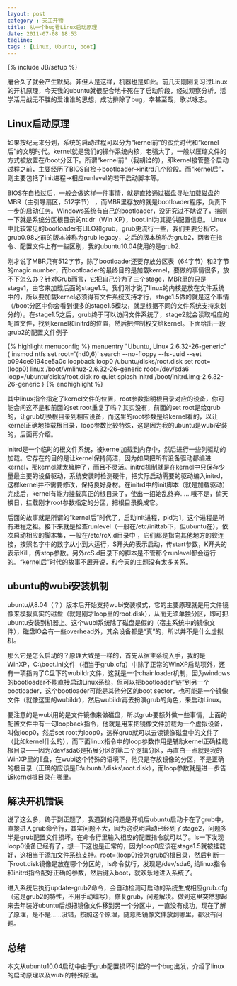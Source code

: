 ```yaml
---
layout: post
category : 天工开物 
title: 从一个bug看Linux启动原理
date: 2011-07-08 18:53
tagline:
tags : [Linux, Ubuntu, boot]
---
```

{% include JB/setup %}

磨合久了就会产生默契。非但人是这样，机器也是如此。前几天刚刚复习过Linux的开机原理，今天我的ubuntu就很配合地卡死在了启动阶段，经过观察分析，活学活用战无不胜的爱谁谁的思想，成功排除了bug，幸甚至哉，歌以咏志。

## Linux启动原理

如果按纪元来分划，系统的启动过程可以分为“kernel前”的蛮荒时代和“kernel后”的文明时代。kernel就是我们的操作系统内核，老强大了，一般以压缩文件的方式被放置在/boot分区下。所谓“kernel前”（我胡诌的），即kernel接管整个启动过程之前，主要经历了BIOS自检->bootloader->initrd几个阶段。而“kernel后”，则主要包括了init进程->相应runlevel的若干启动脚本等。

BIOS在自检过后，一般会做这样一件事情，就是直接通过磁盘寻址加载磁盘的MBR（主引导扇区，512字节） ，而MBR里存放的就是bootloader程序，负责下一步的启动任务。Windows系统有自己的bootloader，没研究过不瞎说了，揣测一下就是系统分区根目录的ntldr（Win XP），boot.ini为其提供配置信息。 Linux中比较常见的bootloader有LILO和grub，grub更流行一些，我们主要分析它。grub0.98之前的版本被称为grub legacy，之后的版本统称为grub2，两者在指令、配置文件上有一些区别，我的ubuntu10.04使用的是grub2.

刚才说了MBR只有512字节，除了bootloader还要存放分区表（64字节）和2字节的magic number，而bootloader的最终目的是加载kernel，要做的事情很多，放不下怎么办？针对Grub而言，它把自己分为了三个stage，MBR里的只是stage1，由它来加载后面的stage1.5。我们刚才说了linux的内核是放在文件系统中的，所以要加载kernel必须得有文件系统支持才行，stage1.5做的就是这个事情（/boot分区中你会看到很多的stage1.5模块，就是根据不同的文件系统支持来划分的）。在stage1.5之后，grub终于可以访问文件系统了，stage2就会读取相应的配置文件，找到kernel和initrd的位置，然后把控制权交给kernel。下面给出一段grub2的配置文件例子

{% highlight menuconfig %}
menuentry "Ubuntu, Linux 2.6.32-26-generic" {
    insmod ntfs
    set root='(hd0,6)'
    search --no-floppy --fs-uuid --set b094ce9194ce5a0c
    loopback loop0 /ubuntu/disks/root.disk
    set root=(loop0)
    linux /boot/vmlinuz-2.6.32-26-generic root=/dev/sda6 loop=/ubuntu/disks/root.disk ro   quiet splash
    initrd /boot/initrd.img-2.6.32-26-generic
}
{% endhighlight %}

其中linux指令指定了kernel文件的位置，root参数指明根目录对应的设备，你可能会问这不是和前面的set root重复了吗？其实没有，前面的set root是给grub的，让grub切换根目录到相应设备，而这里的root参数是给kernel看的，以让kernel正确地挂载根目录，loop参数比较特殊，这是因为我的ubuntu是wubi安装的，后面再介绍。

initrd是一个临时的根文件系统，被kernel加载到内存中，然后进行一些列驱动的加载。它存在的目的是让kernel保持简洁，因为如果把所有设备驱动都编进kernel，那kernel就太臃肿了，而且不灵活。initrd机制就是在kernel中只保存少量最主要的设备驱动，系统安装时检测硬件，把实际启动需要的驱动编入initrd，这样kernel并不需要修改，保持良好身材。在initrd中的init脚本（就是加载驱动）完成后，kernel有能力挂载真正的根目录了，使出一招始乱终弃……哦不是，偷天换日，挂载刚才root参数指定的分区，把根目录换成它。

后面的故事就是所谓的“kernel后”时代了，启动init进程，pid为1，这个进程是所有进程之祖。接下来就是检查runlevel（一般在/etc/inittab下，但ubuntu在），依次启动相应的脚本集，一般在/etc/rcX.d目录中 ，它们都是指向其他地方的软连接，按照名字中的数字从小到大运行，S开头的表示启动，传start参数，K开头的表示Kill，传stop参数。另外rcS.d目录下的脚本是不管那个runlevel都会运行的。“kernel后”时代的故事不展开说，和今天的主题没有太多关系。

## ubuntu的wubi安装机制

ubuntu从8.04（？）版本后开始支持wubi安装模式，它的主要原理就是用文件镜像来模拟真实的磁盘（就是刚才loop里的root.disk），从而无须单独分区，即可把ubuntu安装到机器上。这个wubi系统除了磁盘是假的（宿主系统中的镜像文件），磁盘IO会有一些overhead外，其余设备都是“真”的，所以并不是什么虚拟机。

那么它是怎么启动的？原理大致是一样的，首先从宿主系统入手，我的是WinXP，C:\boot.ini文件（相当于grub.cfg）中除了正常的WinXP启动项外，还有一项指向了C盘下的wubildr文件，这就是一个chainloader机制，因为windows的bootloader不能直接启动Linux系统，但可以把bootloader“链”到另一个bootloader，这个bootloader可能是其他分区的boot sector，也可能是一个镜像文件（就像这里的wubildr），然后wubildr再去扮演grub的角色，来启动Linux。

要注意的是wubi用的是文件镜像来做磁盘，所以grub要额外做一些事情，上面的配置文件中有一句loopback指令，他就是用来把镜像文件加载为一个虚拟设备，叫做loop0，然后set root为loop0，这样grub就可以去读镜像磁盘中的文件了（比如kernel什么的），而下面linux指令中的loop参数作用是辅助kernel正确挂载根目录——因为/dev/sda6是拓展分区的第二个逻辑分区，再直白一点就是我的WinXP里的E盘，在wubi这个特殊的语境下，他只是存放镜像的分区，不是正确的根目录（正确的应该是E:\ubuntu\disks\root.disk），而loop参数就是进一步告诉kernel根目录在哪里。

## 解决开机错误

说了这么多，终于到正题了，我遇到的问题是开机后ubuntu启动卡在了grub中，直接进入grub命令行，其实问题不大，因为这说明启动已经到了stage2，问题多半是grub配置文件损坏。在命令行里输入相应的配置指令就可以了。ls一下发现loop0设备已经有了，想一下这也是正常的，因为loop0应该在stage1.5就被挂载好，这相当于添加文件系统支持。root=(loop0)设为grub的根目录，然后判断一下root.disk镜像是放在哪个分区的，ls命令就行，发现是/dev/sda6, 给linux指令和initrd指令配好正确的参数，然后键入boot，就欢乐地进入系统了。

进入系统后执行update-grub2命令，会自动检测可启动的系统生成相应grub.cfg（这是grub2的特性，不用手动编写），修复grub，问题解决。做到这里突然想起来去年装好ubuntu后想把镜像文件移到另一个分区中，一直没有成功，现在了解了原理，是不是……没错，按照这个原理，随意把镜像文件放到哪里，都没有问题。

## 总结
本文从ubuntu10.04启动中由于grub配置损坏引起的一个bug出发，介绍了linux的启动原理以及wubi的特殊原理。
